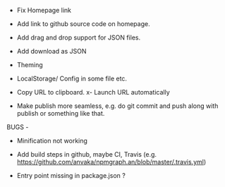 - Fix Homepage link
- Add link to github source code on homepage.

- Add drag and drop support for JSON files.
- Add download as JSON
- Theming
- LocalStorage/ Config in some file etc.

- Copy URL to clipboard.
x- Launch URL automatically

- Make publish more seamless, e.g. do git commit and push along with publish or something like that.

BUGS -
- Minification not working

- Add build steps in github, maybe CI, Travis (e.g. https://github.com/anvaka/npmgraph.an/blob/master/.travis.yml)

- Entry point missing in package.json ?